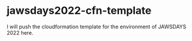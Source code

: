 # jawsdays2022-cfn-template
I will push the cloudformation template for the environment of JAWSDAYS 2022 here.
